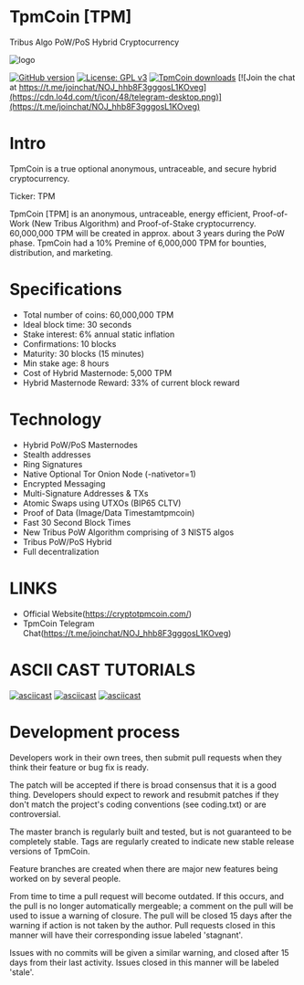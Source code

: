 # TpmCoin [TPM]
Tribus Algo PoW/PoS Hybrid Cryptocurrency

![logo](http://cryptotpmcoin.com/assets/img/logo.png)

[![GitHub version](https://img.shields.io/github/release/carsenk/tpmcoin.svg)](https://badge.fury.io/gh/carsenk%2Fdenarius)
[![License: GPL v3](https://img.shields.io/badge/License-MIT-blue.svg)](https://github.com/equisde/tpmcoinv001/blob/master/COPYING)
[![TpmCoin downloads](https://img.shields.io/github/downloads/equisde/tpmcoinv001/total.svg?maxAge=2592000)](https://github.com/equisde/tpmcoinv001/releases)
[![Join the chat at https://t.me/joinchat/NOJ_hhb8F3gggosL1KOveg](https://cdn.lo4d.com/t/icon/48/telegram-desktop.png)](https://t.me/joinchat/NOJ_hhb8F3gggosL1KOveg)

Intro
==========================
TpmCoin is a true optional anonymous, untraceable, and secure hybrid cryptocurrency.

Ticker: TPM

TpmCoin [TPM] is an anonymous, untraceable, energy efficient, Proof-of-Work (New Tribus Algorithm) and Proof-of-Stake cryptocurrency.
60,000,000 TPM will be created in approx. about 3 years during the PoW phase. TpmCoin had a 10% Premine of 6,000,000 TPM for bounties, distribution, and marketing.

Specifications
==========================
* Total number of coins: 60,000,000 TPM
* Ideal block time: 30 seconds
* Stake interest: 6% annual static inflation
* Confirmations: 10 blocks
* Maturity: 30 blocks (15 minutes)
* Min stake age: 8 hours
* Cost of Hybrid Masternode: 5,000 TPM
* Hybrid Masternode Reward: 33% of current block reward

Technology
==========================
* Hybrid PoW/PoS Masternodes
* Stealth addresses
* Ring Signatures
* Native Optional Tor Onion Node (-nativetor=1)
* Encrypted Messaging
* Multi-Signature Addresses & TXs
* Atomic Swaps using UTXOs (BIP65 CLTV)
* Proof of Data (Image/Data Timestamtpmcoin)
* Fast 30 Second Block Times
* New Tribus PoW Algorithm comprising of 3 NIST5 algos
* Tribus PoW/PoS Hybrid
* Full decentralization

LINKS
==========================
* Official Website(https://cryptotpmcoin.com/)
* TpmCoin Telegram Chat(https://t.me/joinchat/NOJ_hhb8F3gggosL1KOveg)

ASCII CAST TUTORIALS
==========================
[![asciicast](https://asciinema.org/a/179356.png)](https://asciinema.org/a/179356)
[![asciicast](https://asciinema.org/a/179362.png)](https://asciinema.org/a/179362)
[![asciicast](https://asciinema.org/a/179355.png)](https://asciinema.org/a/179355)

Development process
===========================

Developers work in their own trees, then submit pull requests when
they think their feature or bug fix is ready.

The patch will be accepted if there is broad consensus that it is a
good thing.  Developers should expect to rework and resubmit patches
if they don't match the project's coding conventions (see coding.txt)
or are controversial.

The master branch is regularly built and tested, but is not guaranteed
to be completely stable. Tags are regularly created to indicate new
stable release versions of TpmCoin.

Feature branches are created when there are major new features being
worked on by several people.

From time to time a pull request will become outdated. If this occurs, and
the pull is no longer automatically mergeable; a comment on the pull will
be used to issue a warning of closure. The pull will be closed 15 days
after the warning if action is not taken by the author. Pull requests closed
in this manner will have their corresponding issue labeled 'stagnant'.

Issues with no commits will be given a similar warning, and closed after
15 days from their last activity. Issues closed in this manner will be
labeled 'stale'.
